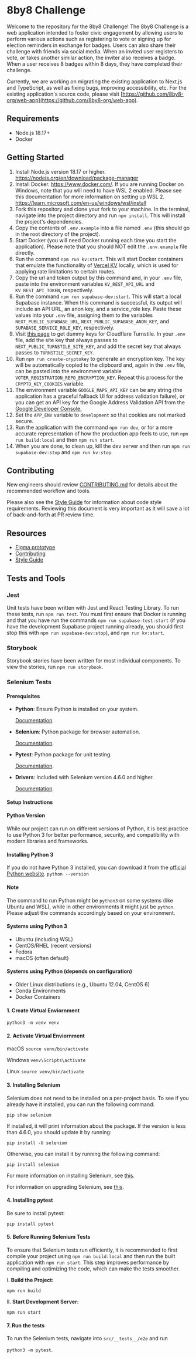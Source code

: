 # 8by8 Challenge

Welcome to the repository for the 8by8 Challenge! The 8by8 Challenge is a web application intended to foster civic engagement by allowing users to perform various actions such as registering to vote or signing up for election reminders in exchange for badges. Users can also share their challenge with friends via social media. When an invited user registers to vote, or takes another similar action, the inviter also receives a badge. When a user receives 8 badges within 8 days, they have completed their challenge.

Currently, we are working on migrating the existing application to Next.js and TypeScript, as well as fixing bugs, improving accessibility, etc. For the existing application's source code, please visit [https://github.com/8by8-org/web-app](https://github.com/8by8-org/web-app).

## Requirements

- Node.js 18.17+
- Docker

## Getting Started

1.  Install Node.js version 18.17 or higher. https://nodejs.org/en/download/package-manager
2.  Install Docker. https://www.docker.com/. If you are running Docker on Windows, note that you will need to have WSL 2 enabled. Please see this documentation for more information on setting up WSL 2. https://learn.microsoft.com/en-us/windows/wsl/install
3.  Fork this repository and clone your fork to your machine. In the terminal, navigate into the project directory and run `npm install`. This will install the project's dependencies.
4.  Copy the contents of `.env.example` into a file named `.env` (this should go in the root directory of the project).
5.  Start Docker (you will need Docker running each time you start the application). Please note that you should NOT edit the `.env.example` file directly.
6.  Run the command `npm run kv:start`. This will start Docker containers that emulate the functionality of [Vercel KV](https://vercel.com/docs/storage/vercel-kv) locally, which is used for applying rate limitations to certain routes.
7.  Copy the url and token output by this command and, in your `.env` file, paste into the environment variables `KV_REST_API_URL` and `KV_REST_API_TOKEN`, respectively.
8.  Run the command `npm run supabase-dev:start`. This will start a local Supabase instance. When this command is successful, its output will include an API URL, an anon key, and a service_role key. Paste these values into your `.env` file, assigning them to the variables `NEXT_PUBLIC_SUPABASE_URL`, `NEXT_PUBLIC_SUPABASE_ANON_KEY`, and `SUPABASE_SERVICE_ROLE_KEY`, respectively.
9.  Visit [this page](https://developers.cloudflare.com/turnstile/troubleshooting/testing/) to get dummy keys for Cloudflare Turnstile. In your `.env` file, add the site key that always passes to `NEXT_PUBLIC_TURNSTILE_SITE_KEY`, and add the secret key that always passes to `TURNSTILE_SECRET_KEY`.
10. Run `npm run create-cryptokey` to generate an encryption key. The key will be automatically copied to the clipboard and, again in the `.env` file, can be pasted into the environment variable `VOTER_REGISTRATION_REPO_ENCRYPTION_KEY`. Repeat this process for the `CRYPTO_KEY_COOKIES` variable.
11. The environment variable `GOOGLE_MAPS_API_KEY` can be any string (the application has a graceful fallback UI for address validation failure), or you can get an API key for the Google Address Validation API from the [Google Developer Console.](https://console.developers.google.com/project)
12. Set the `APP_ENV` variable to `development` so that cookies are not marked secure.
13. Run the application with the command `npm run dev`, or for a more accurate representation of how the production app feels to use, run `npm run build:local` and then `npm run start`.
14. When you are done, to clean up, kill the dev server and then run `npm run supabase-dev:stop` and `npm run kv:stop`.

## Contributing

New engineers should review [CONTRIBUTING.md](https://github.com/8by8-org/8by8-challenge/blob/development/CONTRIBUTING.md) for details about the recommended workflow and tools.

Please also see the [Style Guide](https://github.com/8by8-org/8by8-challenge/blob/development/STYLE_GUIDE.md) for information about code style requirements. Reviewing this document is very important as it will save a lot of back-and-forth at PR review time.

## Resources

- [Figma prototype](https://www.figma.com/design/TP1ZMtd6ykIjNql1t0OBoA/8BY8_PROTO_V2)
- [Contributing](https://github.com/8by8-org/8by8-challenge/blob/development/CONTRIBUTING.md)
- [Style Guide](https://github.com/8by8-org/8by8-challenge/blob/development/STYLE_GUIDE.md)

## Tests and Tools

### Jest

Unit tests have been written with Jest and React Testing Library. To run these tests, run `npm run test`. You must first ensure that Docker is running and that you have run the commands `npm run supabase-test:start` (if you have the development Supabase project running already, you should first stop this with `npm run supabase-dev:stop`), and `npm run kv:start`.

### Storybook

Storybook stories have been written for most individual components. To view the stories, run `npm run storybook`.

### Selenium Tests

#### Prerequisites

- **Python**: Ensure Python is installed on your system.

  [Documentation](https://www.python.org/).

- **Selenium**: Python package for browser automation.

  [Documentation](https://selenium-python.readthedocs.io/installation.html#).

- **Pytest**: Python package for unit testing.

  [Documentation](https://docs.pytest.org/en/stable/getting-started.html).

- **Drivers**: Included with Selenium version 4.6.0 and higher.

  [Documentation](https://www.selenium.dev/documentation/selenium_manager/).

#### Setup Instructions

#### Python Version

While our project can run on different versions of Python, it is best practice to use Python 3 for better performance, security, and compatibility with modern libraries and frameworks.

#### Installing Python 3

If you do not have Python 3 installed, you can download it from the [official Python website](https://www.python.org/downloads/).
`python --version`

#### Note

The command to run Python might be `python3` on some systems (like Ubuntu and WSL), while in other environments it might just be `python`. Please adjust the commands accordingly based on your environment.

#### Systems using Python 3

- Ubuntu (including WSL)
- CentOS/RHEL (recent versions)
- Fedora
- macOS (often default)

#### Systems using Python (depends on configuration)

- Older Linux distributions (e.g., Ubuntu 12.04, CentOS 6)
- Conda Environments
- Docker Containers

#### 1. Create Virtual Enviornment

`python3 -m venv venv`

#### 2. Activate Virtual Enviornment

macOS
`source venv/bin/activate`

Windows
`venv\Scripts\activate`

Linux
`source venv/bin/activate`

#### 3. Installing Selenium

Selenium does not need to be installed on a per-project basis. To see if you already have it installed, you can run the following command:

```
pip show selenium
```

If installed, it will print information about the package. If the version is less than 4.6.0, you should update it by running:

```
pip install -U selenium
```

Otherwise, you can install it by running the following command:

```
pip install selenium
```

For more information on installing Selenium, see [this](https://www.selenium.dev/documentation/webdriver/getting_started/install_library/).

For information on upgrading Selenium, see [this](https://www.selenium.dev/documentation/webdriver/troubleshooting/upgrade_to_selenium_4/).

#### 4. Installing pytest

Be sure to install pytest:

```
pip install pytest
```

#### 5. Before Running Selenium Tests

To ensure that Selenium tests run efficiently, it is recommended to first compile your project using `npm run build:local` and then run the built application with `npm run start`. This step improves performance by compiling and optimizing the code, which can make the tests smoother.

I. **Build the Project:**

```
npm run build
```

II. **Start Development Server:**

```
npm run start
```

#### 7. Run the tests

To run the Selenium tests, navigate into `src/__tests__/e2e` and run

`python3 -m pytest`.
